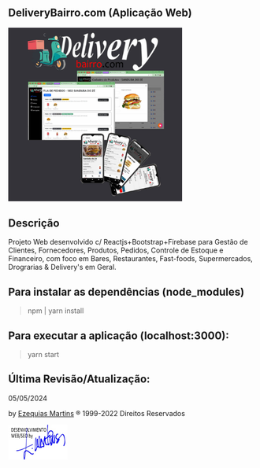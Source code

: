 ## DeliveryBairro.com (Aplicação Web)

<img src="/public/images/screenshot.jpg" width="70%"><br>

## Descrição<br>
Projeto Web desenvolvido c/ Reactjs+Bootstrap+Firebase para Gestão de Clientes, Fornecedores, Produtos, Pedidos, Controle de Estoque e Financeiro, com foco em Bares, Restaurantes, Fast-foods, Supermercados, Drograrias & Delivery's em Geral.

## Para instalar as dependências (node_modules)
> npm | yarn install

## Para executar a aplicação (localhost:3000):
> yarn start

## Última Revisão/Atualização:
05/05/2024

by <a href="https://ezequiasmartins.blogspot.com/" target="_blank">Ezequias Martins</a> ® 1999-2022 Direitos Reservados
<p><a href="https://ezequiasmartins.blogspot.com/" target="_blank"><img src="/public/images/assinatura.jpg"></a></p>

